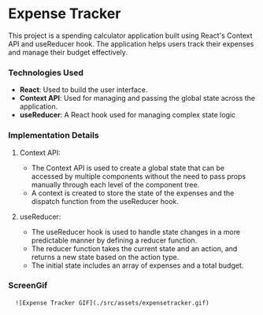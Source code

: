 # Expense Tracker

 This project is a spending calculator application built using React's Context API and useReducer hook. The application helps users track their expenses and manage their budget effectively.

  ### Technologies Used

  + __React__: Used to build the user interface.
  + __Context API__: Used for managing and passing the global state across the application.
  + __useReducer__: A React hook used for managing complex state logic

  ### Implementation Details

   1. Context API:
      
      + The Context API is used to create a global state that can be accessed by multiple components without the need to pass props manually through each level of the component tree.
      + A context is created to store the state of the expenses and the dispatch function from the useReducer hook.
    
   2. useReducer:

      + The useReducer hook is used to handle state changes in a more predictable manner by defining a reducer function.
      + The reducer function takes the current state and an action, and returns a new state based on the action type.
      + The initial state includes an array of expenses and a total budget.

  
  ### ScreenGif

      ![Expense Tracker GIF](./src/assets/expensetracker.gif)